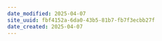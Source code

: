 ```yaml
---
date_modified: 2025-04-07
site_uuid: fbf4152a-6da0-43b5-81b7-fb7f3ecbb27f
date_created: 2025-04-07
---
```


